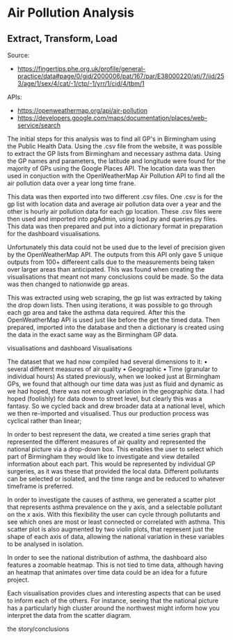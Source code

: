 # Air Pollution Analysis

## Extract, Transform, Load

Source:
* https://fingertips.phe.org.uk/profile/general-practice/data#page/0/gid/2000006/pat/167/par/E38000220/ati/7/iid/253/age/1/sex/4/cat/-1/ctp/-1/yrr/1/cid/4/tbm/1

APIs:
* https://openweathermap.org/api/air-pollution
* https://developers.google.com/maps/documentation/places/web-service/search

The initial steps for this analysis was to find all GP's in Birmingham using the Public Health Data. Using the .csv file from the website, it was possible to extract the GP lists from Birmingham and necessary asthma data. Using the GP names and parameters, the latitude and longitude were found for the majority of GPs using the Google Places API. The location data was then used in conjuction with the OpenWeatherMap Air Pollution API to find all the air pollution data over a year long time frane.

This data was then exported into two different .csv files. One .csv is for the gp list with location data and average air pollution data over a year and the other is hourly air pollution data for each gp location. These .csv files were then used and imported into pgAdmin, using load.py and queries.py files. This data was then prepared and put into a dictionary format in preparation for the dashboard visualisations. 

Unfortunately this data could not be used due to the level of precision given by the OpenWeatherMap API. The outputs from this API only gave 5 unique outputs from 100+ differeent calls due to the measurements being taken over larger areas than anticipated. This was found when creating the visualisations that meant not many conclusions could be made. So the data was then changed to nationwide gp areas.

This was extracted using web scraping, the gp list was extracted by taking the drop down lists. Then using iterations, it was possible to go through each gp area and take the asthma data required. After this the OpenWeatherMap API is used just like before the get the timed data. Then prepared, imported into the database and then a dictionary is created using the data in the exact same way as the Birmingham GP data.


visualisations and dashboard
Visualisations

The dataset that we had now compiled had several dimensions to it:
•	several different measures of air quality
•	Geographic
•	Time (granular to individual hours)
As stated previously, when we looked just at Birmingham GPs, we found that although our time data was just as fluid and dynamic as we had hoped, there was not enough variation in the geographic data. I had hoped (foolishly) for data down to street level, but clearly this was a fantasy. So we cycled back and drew broader data at a national level, which we then re-imported and visualised. Thus our production process was cyclical rather than linear; 

In order to best represent the data, we created a time series graph that represented the different measures of air quality and represented the national picture via a drop-down box. This enables the user to select which part of Birmingham they would like to investigate and view detailed information about each part. This would be represented by individual GP surgeries, as it was these that provided the local data.  Different pollutants can be selected or isolated, and the time range and be reduced to whatever timeframe is preferred.

In order to investigate the causes of asthma, we generated a scatter plot that represents asthma prevalence on the y axis, and a selectable pollutant on the x axis. With this flexibility the user can cycle through pollutants and see which ones are most or least connected or correlated with asthma. This scatter plot is also augmented by two violin plots, that represent just the shape of each axis of data, allowing the national variation in these variables to be analysed in isolation.

In order to see the national distribution of asthma, the dashboard also features a zoomable heatmap. This is not tied to time data, although having an heatmap that animates over time data could be an idea for a future project.

Each visualisation provides clues and interesting aspects that can be used to inform each of the others. For instance, seeing that the national picture has a particularly high cluster around the northwest might inform how you interpret the data from the scatter diagram.

the story/conclusions

